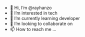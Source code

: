 - 👋 Hi, I’m @rayhanzo
- 👀 I’m interested in tech
- 🌱 I’m currently learning developer
- 💞️ I’m looking to collaborate on 
- 📫 How to reach me ...

<!---
rayhanzo/rayhanzo is a ✨ special ✨ repository because its `README.md` (this file) appears on your GitHub profile.
You can click the Preview link to take a look at your changes.
--->
